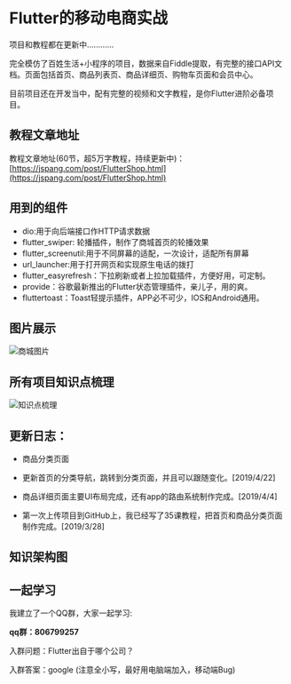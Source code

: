 # Flutter的移动电商实战

项目和教程都在更新中............

完全模仿了百姓生活+小程序的项目，数据来自Fiddle提取，有完整的接口API文档。页面包括首页、商品列表页、商品详细页、购物车页面和会员中心。

目前项目还在开发当中，配有完整的视频和文字教程，是你Flutter进阶必备项目。

## 教程文章地址

教程文章地址(60节，超5万字教程，持续更新中)：[https://jspang.com/post/FlutterShop.html](https://jspang.com/post/FlutterShop.html)

## 用到的组件

- dio:用于向后端接口作HTTP请求数据
- flutter_swiper: 轮播插件，制作了商城首页的轮播效果
- flutter_screenutil:用于不同屏幕的适配，一次设计，适配所有屏幕
- url_launcher:用于打开网页和实现原生电话的拨打
- flutter_easyrefresh：下拉刷新或者上拉加载插件，方便好用，可定制。
- provide：谷歌最新推出的Flutter状态管理插件，亲儿子，用的爽。
- fluttertoast：Toast轻提示插件，APP必不可少，IOS和Android通用。


## 图片展示

![商城图片](http://blogimages.jspang.com/Flutter_shop_01.jpg)


## 所有项目知识点梳理

![知识点梳理](http://blogimages.jspang.com/Flutter%E7%A7%BB%E5%8A%A8%E7%94%B5%E5%95%86%E5%AE%9E%E6%88%98-%E7%9F%A5%E8%AF%86%E7%82%B9%E6%A2%B3%E7%90%86.png)


## 更新日志：

- 商品分类页面

- 更新首页的分类导航，跳转到分类页面，并且可以跟随变化。[2019/4/22]

- 商品详细页面主要UI布局完成，还有app的路由系统制作完成。[2019/4/4]

- 第一次上传项目到GitHub上，我已经写了35课教程，把首页和商品分类页面制作完成。[2019/3/28]







## 知识架构图


## 一起学习

我建立了一个QQ群，大家一起学习:

**qq群：806799257**

入群问题：Flutter出自于哪个公司？

入群答案：google (注意全小写，最好用电脑端加入，移动端Bug)




